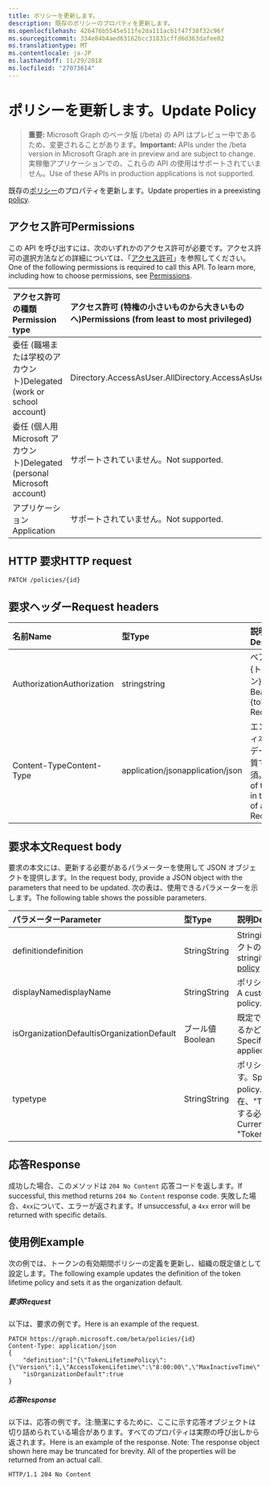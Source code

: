 ```yaml
---
title: ポリシーを更新します。
description: 既存のポリシーのプロパティを更新します。
ms.openlocfilehash: 426476b5545e511fe2da111acb1f47f38f32c96f
ms.sourcegitcommit: 334e84b4aed63162bcc31831cffd6d363dafee02
ms.translationtype: MT
ms.contentlocale: ja-JP
ms.lasthandoff: 11/29/2018
ms.locfileid: "27073614"
---
```

# <a name="update-policy"></a><span data-ttu-id="8bc19-103">ポリシーを更新します。</span><span class="sxs-lookup"><span data-stu-id="8bc19-103">Update Policy</span></span>

> <span data-ttu-id="8bc19-104">**重要:** Microsoft Graph のベータ版 (/beta) の API はプレビュー中であるため、変更されることがあります。</span><span class="sxs-lookup"><span data-stu-id="8bc19-104">**Important:** APIs under the /beta version in Microsoft Graph are in preview and are subject to change.</span></span> <span data-ttu-id="8bc19-105">実稼働アプリケーションでの、これらの API の使用はサポートされていません。</span><span class="sxs-lookup"><span data-stu-id="8bc19-105">Use of these APIs in production applications is not supported.</span></span>

<span data-ttu-id="8bc19-106">既存の[ポリシー](../resources/policy.md)のプロパティを更新します。</span><span class="sxs-lookup"><span data-stu-id="8bc19-106">Update properties in a preexisting [policy](../resources/policy.md).</span></span>

## <a name="permissions"></a><span data-ttu-id="8bc19-107">アクセス許可</span><span class="sxs-lookup"><span data-stu-id="8bc19-107">Permissions</span></span>
<span data-ttu-id="8bc19-p102">この API を呼び出すには、次のいずれかのアクセス許可が必要です。アクセス許可の選択方法などの詳細については、「[アクセス許可](/graph/permissions-reference)」を参照してください。</span><span class="sxs-lookup"><span data-stu-id="8bc19-p102">One of the following permissions is required to call this API. To learn more, including how to choose permissions, see [Permissions](/graph/permissions-reference).</span></span>

|<span data-ttu-id="8bc19-110">アクセス許可の種類</span><span class="sxs-lookup"><span data-stu-id="8bc19-110">Permission type</span></span>      | <span data-ttu-id="8bc19-111">アクセス許可 (特権の小さいものから大きいものへ)</span><span class="sxs-lookup"><span data-stu-id="8bc19-111">Permissions (from least to most privileged)</span></span>              |
|:--------------------|:---------------------------------------------------------|
|<span data-ttu-id="8bc19-112">委任 (職場または学校のアカウント)</span><span class="sxs-lookup"><span data-stu-id="8bc19-112">Delegated (work or school account)</span></span> | <span data-ttu-id="8bc19-113">Directory.AccessAsUser.All</span><span class="sxs-lookup"><span data-stu-id="8bc19-113">Directory.AccessAsUser.All</span></span>    |
|<span data-ttu-id="8bc19-114">委任 (個人用 Microsoft アカウント)</span><span class="sxs-lookup"><span data-stu-id="8bc19-114">Delegated (personal Microsoft account)</span></span> | <span data-ttu-id="8bc19-115">サポートされていません。</span><span class="sxs-lookup"><span data-stu-id="8bc19-115">Not supported.</span></span>    |
|<span data-ttu-id="8bc19-116">アプリケーション</span><span class="sxs-lookup"><span data-stu-id="8bc19-116">Application</span></span> | <span data-ttu-id="8bc19-117">サポートされていません。</span><span class="sxs-lookup"><span data-stu-id="8bc19-117">Not supported.</span></span> |

## <a name="http-request"></a><span data-ttu-id="8bc19-118">HTTP 要求</span><span class="sxs-lookup"><span data-stu-id="8bc19-118">HTTP request</span></span>

```http
PATCH /policies/{id}
```
## <a name="request-headers"></a><span data-ttu-id="8bc19-119">要求ヘッダー</span><span class="sxs-lookup"><span data-stu-id="8bc19-119">Request headers</span></span>
| <span data-ttu-id="8bc19-120">名前</span><span class="sxs-lookup"><span data-stu-id="8bc19-120">Name</span></span>       | <span data-ttu-id="8bc19-121">型</span><span class="sxs-lookup"><span data-stu-id="8bc19-121">Type</span></span> | <span data-ttu-id="8bc19-122">説明</span><span class="sxs-lookup"><span data-stu-id="8bc19-122">Description</span></span>|
|:---------------|:--------|:----------|
| <span data-ttu-id="8bc19-123">Authorization</span><span class="sxs-lookup"><span data-stu-id="8bc19-123">Authorization</span></span>  | <span data-ttu-id="8bc19-124">string</span><span class="sxs-lookup"><span data-stu-id="8bc19-124">string</span></span>  | <span data-ttu-id="8bc19-p103">ベアラー {トークン}。必須。</span><span class="sxs-lookup"><span data-stu-id="8bc19-p103">Bearer {token}. Required.</span></span> |
| <span data-ttu-id="8bc19-127">Content-Type</span><span class="sxs-lookup"><span data-stu-id="8bc19-127">Content-Type</span></span> | <span data-ttu-id="8bc19-128">application/json</span><span class="sxs-lookup"><span data-stu-id="8bc19-128">application/json</span></span>  | <span data-ttu-id="8bc19-p104">エンティティ本文内のデータの性質です。必須。</span><span class="sxs-lookup"><span data-stu-id="8bc19-p104">Nature of the data in the body of an entity. Required.</span></span> |

## <a name="request-body"></a><span data-ttu-id="8bc19-131">要求本文</span><span class="sxs-lookup"><span data-stu-id="8bc19-131">Request body</span></span>
<span data-ttu-id="8bc19-132">要求の本文には、更新する必要があるパラメーターを使用して JSON オブジェクトを提供します。</span><span class="sxs-lookup"><span data-stu-id="8bc19-132">In the request body, provide a JSON object with the parameters that need to be updated.</span></span> <span data-ttu-id="8bc19-133">次の表は、使用できるパラメーターを示します。</span><span class="sxs-lookup"><span data-stu-id="8bc19-133">The following table shows the possible parameters.</span></span>

| <span data-ttu-id="8bc19-134">パラメーター</span><span class="sxs-lookup"><span data-stu-id="8bc19-134">Parameter</span></span>    | <span data-ttu-id="8bc19-135">型</span><span class="sxs-lookup"><span data-stu-id="8bc19-135">Type</span></span>   |<span data-ttu-id="8bc19-136">説明</span><span class="sxs-lookup"><span data-stu-id="8bc19-136">Description</span></span>|
|:---------------|:--------|:----------|
|<span data-ttu-id="8bc19-137">definition</span><span class="sxs-lookup"><span data-stu-id="8bc19-137">definition</span></span>|<span data-ttu-id="8bc19-138">String</span><span class="sxs-lookup"><span data-stu-id="8bc19-138">String</span></span>|<span data-ttu-id="8bc19-139">Stringified[ポリシー](../resources/policy.md)オブジェクトのバージョンです。</span><span class="sxs-lookup"><span data-stu-id="8bc19-139">The stringified version of the [policy](../resources/policy.md) object.</span></span>|
|<span data-ttu-id="8bc19-140">displayName</span><span class="sxs-lookup"><span data-stu-id="8bc19-140">displayName</span></span>|<span data-ttu-id="8bc19-141">String</span><span class="sxs-lookup"><span data-stu-id="8bc19-141">String</span></span>|<span data-ttu-id="8bc19-142">ポリシーに独自の名前です。</span><span class="sxs-lookup"><span data-stu-id="8bc19-142">A custom name for the policy.</span></span>|
|<span data-ttu-id="8bc19-143">isOrganizationDefault</span><span class="sxs-lookup"><span data-stu-id="8bc19-143">isOrganizationDefault</span></span>|<span data-ttu-id="8bc19-144">ブール値</span><span class="sxs-lookup"><span data-stu-id="8bc19-144">Boolean</span></span>|<span data-ttu-id="8bc19-145">既定でこのポリシーを適用するかどうかを指定します。</span><span class="sxs-lookup"><span data-stu-id="8bc19-145">Specifies if this policy is applied by default.</span></span>|
|<span data-ttu-id="8bc19-146">type</span><span class="sxs-lookup"><span data-stu-id="8bc19-146">type</span></span>|<span data-ttu-id="8bc19-147">String</span><span class="sxs-lookup"><span data-stu-id="8bc19-147">String</span></span>|<span data-ttu-id="8bc19-148">ポリシーの種類を指定します。</span><span class="sxs-lookup"><span data-stu-id="8bc19-148">Specifies the type of policy.</span></span> <span data-ttu-id="8bc19-149">現在、"TokenLifetimePolicy"にする必要があります。</span><span class="sxs-lookup"><span data-stu-id="8bc19-149">Currently must be "TokenLifetimePolicy"</span></span>|

## <a name="response"></a><span data-ttu-id="8bc19-150">応答</span><span class="sxs-lookup"><span data-stu-id="8bc19-150">Response</span></span>

<span data-ttu-id="8bc19-151">成功した場合、このメソッドは `204 No Content` 応答コードを返します。</span><span class="sxs-lookup"><span data-stu-id="8bc19-151">If successful, this method returns `204 No Content` response code.</span></span> <span data-ttu-id="8bc19-152">失敗した場合、`4xx`について、エラーが返されます。</span><span class="sxs-lookup"><span data-stu-id="8bc19-152">If unsuccessful, a `4xx` error will be returned with specific details.</span></span>

## <a name="example"></a><span data-ttu-id="8bc19-153">使用例</span><span class="sxs-lookup"><span data-stu-id="8bc19-153">Example</span></span>
<span data-ttu-id="8bc19-154">次の例では、トークンの有効期間ポリシーの定義を更新し、組織の既定値として設定します。</span><span class="sxs-lookup"><span data-stu-id="8bc19-154">The following example updates the definition of the token lifetime policy and sets it as the organization default.</span></span>

##### <a name="request"></a><span data-ttu-id="8bc19-155">要求</span><span class="sxs-lookup"><span data-stu-id="8bc19-155">Request</span></span>
<span data-ttu-id="8bc19-156">以下は、要求の例です。</span><span class="sxs-lookup"><span data-stu-id="8bc19-156">Here is an example of the request.</span></span>

```http
PATCH https://graph.microsoft.com/beta/policies/{id}
Content-Type: application/json
{
    "definition":["{\"TokenLifetimePolicy\":{\"Version\":1,\"AccessTokenLifetime\":\"8:00:00\",\"MaxInactiveTime\":\"20:00:00\",}}"],
    "isOrganizationDefault":true
}
```

##### <a name="response"></a><span data-ttu-id="8bc19-157">応答</span><span class="sxs-lookup"><span data-stu-id="8bc19-157">Response</span></span>
<span data-ttu-id="8bc19-p108">以下は、応答の例です。注:簡潔にするために、ここに示す応答オブジェクトは切り詰められている場合があります。すべてのプロパティは実際の呼び出しから返されます。</span><span class="sxs-lookup"><span data-stu-id="8bc19-p108">Here is an example of the response. Note: The response object shown here may be truncated for brevity. All of the properties will be returned from an actual call.</span></span>

```http
HTTP/1.1 204 No Content
```
